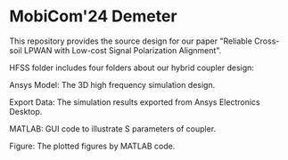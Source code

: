 # MobiCom'24 Demeter

This repository provides the source design for our paper "Reliable Cross-soil LPWAN with Low-cost Signal Polarization Alignment".  

HFSS folder includes four folders about our hybrid coupler design: 

Ansys Model: The 3D high frequency simulation design.

Export Data: The simulation results exported from Ansys Electronics Desktop.

MATLAB: GUI code to illustrate S parameters of coupler.

Figure: The plotted figures by MATLAB code.

